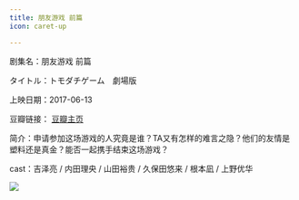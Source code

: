```yaml
---
title: 朋友游戏 前篇
icon: caret-up

---
```


剧集名：朋友游戏 前篇

タイトル：トモダチゲーム　劇場版

上映日期：2017-06-13

豆瓣链接： [豆瓣主页](https://movie.douban.com/subject/26887169/)

简介：申请参加这场游戏的人究竟是谁？TA又有怎样的难言之隐？他们的友情是塑料还是真金？能否一起携手结束这场游戏？

cast：吉泽亮 / 内田理央 / 山田裕贵 / 久保田悠来 / 根本凪 / 上野优华

![](https://listpic.tsgsanjiao.com/movie/2017/2017pyyx.jpg)